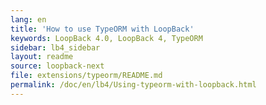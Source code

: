 ```yaml
---
lang: en
title: 'How to use TypeORM with LoopBack'
keywords: LoopBack 4.0, LoopBack 4, TypeORM
sidebar: lb4_sidebar
layout: readme
source: loopback-next
file: extensions/typeorm/README.md
permalink: /doc/en/lb4/Using-typeorm-with-loopback.html
---
```

